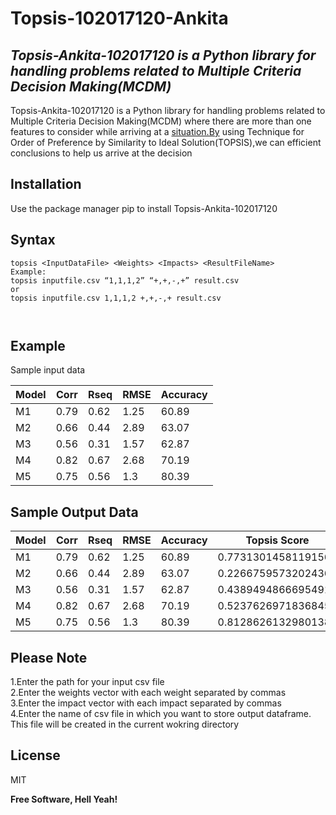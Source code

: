 <h1 class="code-line" data-line-start=0 data-line-end=1 ><a id="Topsis102017120Ankita_0"></a>Topsis-102017120-Ankita</h1>
<h2 class="code-line" data-line-start=1 data-line-end=2 ><a id="_TopsisAnkita102017120_is_a_Python_library_for_handling_problems_related_to_Multiple_Criteria_Decision_MakingMCDM__1"></a><em>Topsis-Ankita-102017120 is a Python library for handling problems related to Multiple Criteria Decision Making(MCDM)</em></h2>
<p class="has-line-data" data-line-start="3" data-line-end="4">Topsis-Ankita-102017120 is a Python library for handling problems related to Multiple Criteria Decision Making(MCDM) where there are more than one features to consider while arriving at a <a href="http://situation.By">situation.By</a> using Technique for Order of Preference by Similarity to Ideal Solution(TOPSIS),we can efficient conclusions to help us arrive at the decision</p>
<h2 class="code-line" data-line-start=6 data-line-end=7 ><a id="Installation_6"></a>Installation</h2>
<p class="has-line-data" data-line-start="7" data-line-end="8">Use the package manager pip to install Topsis-Ankita-102017120</p>
<h2 class="code-line" data-line-start=9 data-line-end=10 ><a id="Syntax_9"></a>Syntax</h2>
<pre><code class="has-line-data" data-line-start="11" data-line-end="18" class="language-sh">topsis &lt;InputDataFile&gt; &lt;Weights&gt; &lt;Impacts&gt; &lt;ResultFileName&gt;
Example:
topsis inputfile.csv “<span class="hljs-number">1</span>,<span class="hljs-number">1</span>,<span class="hljs-number">1</span>,<span class="hljs-number">2</span>” “+,+,-,+” result.csv
or 
topsis inputfile.csv <span class="hljs-number">1</span>,<span class="hljs-number">1</span>,<span class="hljs-number">1</span>,<span class="hljs-number">2</span> +,+,-,+ result.csv

</code></pre>
<h2 class="code-line" data-line-start=21 data-line-end=22 ><a id="Example_21"></a>Example</h2>
<p class="has-line-data" data-line-start="23" data-line-end="24">Sample input data</p>
<table class="table table-striped table-bordered">
<thead>
<tr>
<th>Model</th>
<th>Corr</th>
<th>Rseq</th>
<th>RMSE</th>
<th>Accuracy</th>
</tr>
</thead>
<tbody>
<tr>
<td>M1</td>
<td>0.79</td>
<td>0.62</td>
<td>1.25</td>
<td>60.89</td>
</tr>
<tr>
<td>M2</td>
<td>0.66</td>
<td>0.44</td>
<td>2.89</td>
<td>63.07</td>
</tr>
<tr>
<td>M3</td>
<td>0.56</td>
<td>0.31</td>
<td>1.57</td>
<td>62.87</td>
</tr>
<tr>
<td>M4</td>
<td>0.82</td>
<td>0.67</td>
<td>2.68</td>
<td>70.19</td>
</tr>
<tr>
<td>M5</td>
<td>0.75</td>
<td>0.56</td>
<td>1.3</td>
<td>80.39</td>
</tr>
</tbody>
</table>
<h2 class="code-line" data-line-start=34 data-line-end=35 ><a id="Sample_Output_Data_34"></a>Sample Output Data</h2>
<table class="table table-striped table-bordered">
<thead>
<tr>
<th>Model</th>
<th>Corr</th>
<th>Rseq</th>
<th>RMSE</th>
<th>Accuracy</th>
<th>Topsis Score</th>
<th>Rank</th>
</tr>
</thead>
<tbody>
<tr>
<td>M1</td>
<td>0.79</td>
<td>0.62</td>
<td>1.25</td>
<td>60.89</td>
<td>0.7731301458119156</td>
<td>2</td>
</tr>
<tr>
<td>M2</td>
<td>0.66</td>
<td>0.44</td>
<td>2.89</td>
<td>63.07</td>
<td>0.22667595732024362</td>
<td>5</td>
</tr>
<tr>
<td>M3</td>
<td>0.56</td>
<td>0.31</td>
<td>1.57</td>
<td>62.87</td>
<td>0.4389494866695491</td>
<td>4</td>
</tr>
<tr>
<td>M4</td>
<td>0.82</td>
<td>0.67</td>
<td>2.68</td>
<td>70.19</td>
<td>0.5237626971836845</td>
<td>3</td>
</tr>
<tr>
<td>M5</td>
<td>0.75</td>
<td>0.56</td>
<td>1.3</td>
<td>80.39</td>
<td>0.8128626132980138</td>
<td>1</td>
</tr>
</tbody>
</table>
<h2 class="code-line" data-line-start=44 data-line-end=45 ><a id="Please_Note_44"></a>Please Note</h2>
<p class="has-line-data" data-line-start="45" data-line-end="50">1.Enter the path for your input csv file<br>
2.Enter the weights vector with each weight separated by commas<br>
3.Enter the impact vector with each impact separated by commas<br>
4.Enter the name of csv file in which you want to store output dataframe.<br> 
This file will be created in the current wokring directory</p>
<h2 class="code-line" data-line-start=52 data-line-end=53 ><a id="License_52"></a>License</h2>
<p class="has-line-data" data-line-start="54" data-line-end="55">MIT</p>
<p class="has-line-data" data-line-start="56" data-line-end="57"><strong>Free Software, Hell Yeah!</strong></p>